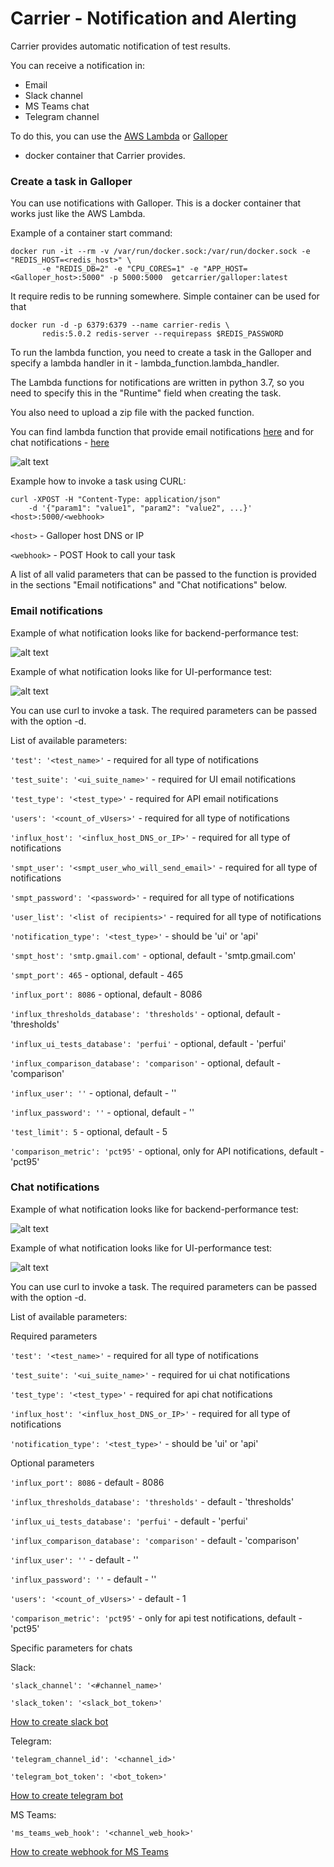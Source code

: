 # Carrier - Notification and Alerting

Carrier provides automatic notification of test results.

You can receive a notification in:

* Email
* Slack channel
* MS Teams chat
* Telegram channel

To do this, you can use the [AWS Lambda](https://docs.aws.amazon.com/lambda/latest/dg/welcome.html) or [Galloper](https://github.com/carrier-io/galloper) 
- docker container that Carrier provides.

### Create a task in Galloper

You can use notifications with Galloper. This is a docker container that works just like the AWS Lambda.

Example of a container start command:

```
docker run -it --rm -v /var/run/docker.sock:/var/run/docker.sock -e "REDIS_HOST=<redis_host>" \ 
       -e "REDIS_DB=2" -e "CPU_CORES=1" -e "APP_HOST=<Galloper_host>:5000" -p 5000:5000  getcarrier/galloper:latest
```

It require redis to be running somewhere. Simple container can be used for that

```
docker run -d -p 6379:6379 --name carrier-redis \
	   redis:5.0.2 redis-server --requirepass $REDIS_PASSWORD
```

To run the lambda function, you need to create a task in the Galloper and specify a lambda handler in it - lambda_function.lambda_handler.

The Lambda functions for notifications are written in python 3.7, so you need to specify this in the "Runtime" field when creating the task.

You also need to upload a zip file with the packed function.

You can find lambda function that provide email notifications [here](https://github.com/carrier-io/galloper/tree/master/lambdas/email_notifications/package) 
and for chat notifications - [here](https://github.com/carrier-io/galloper/tree/master/lambdas/chat_notifications/package)

![alt text](https://raw.githubusercontent.com/hunkom/tests/master/images/Galloper_task_creation.png)

Example how to invoke a task using CURL:

```
curl -XPOST -H "Content-Type: application/json"
    -d '{"param1": "value1", "param2": "value2", ...}' <host>:5000/<webhook>
```

`<host>` - Galloper host DNS or IP

`<webhook>` - POST Hook to call your task

A list of all valid parameters that can be passed to the function is provided in the sections "Email notifications" and "Chat notifications" below.

### Email notifications

Example of what notification looks like for backend-performance test:

![alt text](https://raw.githubusercontent.com/hunkom/tests/master/images/API_email.png)

Example of what notification looks like for UI-performance test:

![alt text](https://raw.githubusercontent.com/hunkom/tests/master/images/UI_email.png)

You can use curl to invoke a task. The required parameters can be passed with the option -d.

List of available parameters:

`'test': '<test_name>'` - required for all type of notifications

`'test_suite': '<ui_suite_name>'` - required for UI email notifications

`'test_type': '<test_type>'` - required for API email notifications

`'users': '<count_of_vUsers>'` - required for all type of notifications

`'influx_host': '<influx_host_DNS_or_IP>'` - required for all type of notifications

`'smpt_user': '<smpt_user_who_will_send_email>'` - required for all type of notifications

`'smpt_password': '<password>'` - required for all type of notifications

`'user_list': '<list of recipients>'` - required for all type of notifications

`'notification_type': '<test_type>'` - should be 'ui' or 'api'


`'smpt_host': 'smtp.gmail.com'` - optional, default - 'smtp.gmail.com'
 
`'smpt_port': 465` - optional, default - 465
 
`'influx_port': 8086` - optional, default - 8086

`'influx_thresholds_database': 'thresholds'` - optional, default - 'thresholds'

`'influx_ui_tests_database': 'perfui'` - optional, default - 'perfui'

`'influx_comparison_database': 'comparison'` - optional, default - 'comparison'

`'influx_user': ''` - optional, default - ''

`'influx_password': ''` - optional, default - ''

`'test_limit': 5` - optional, default - 5

`'comparison_metric': 'pct95'` - optional, only for API notifications, default - 'pct95'


### Chat notifications

Example of what notification looks like for backend-performance test:

![alt text](https://raw.githubusercontent.com/hunkom/tests/master/images/API_chat.png)

Example of what notification looks like for UI-performance test:

![alt text](https://raw.githubusercontent.com/hunkom/tests/master/images/UI_chat.png)

You can use curl to invoke a task. The required parameters can be passed with the option -d.

List of available parameters:

Required parameters

`'test': '<test_name>'` - required for all type of notifications

`'test_suite': '<ui_suite_name>'` - required for ui chat notifications

`'test_type': '<test_type>'` - required for api chat notifications

`'influx_host': '<influx_host_DNS_or_IP>'` - required for all type of notifications

`'notification_type': '<test_type>'` - should be 'ui' or 'api'


Optional parameters

`'influx_port': 8086` - default - 8086

`'influx_thresholds_database': 'thresholds'` - default - 'thresholds'

`'influx_ui_tests_database': 'perfui'` - default - 'perfui'

`'influx_comparison_database': 'comparison'` - default - 'comparison'

`'influx_user': ''` - default - ''

`'influx_password': ''` - default - ''

`'users': '<count_of_vUsers>'` - default - 1

`'comparison_metric': 'pct95'` - only for api test notifications, default - 'pct95'

 
 Specific parameters for chats
 
 Slack:
 
 `'slack_channel': '<#channel_name>'`
 
 `'slack_token': '<slack_bot_token>'`
 
 [How to create slack bot](https://get.slack.help/hc/en-us/articles/115005265703-Create-a-bot-for-your-workspace)
 
 Telegram:
 
 `'telegram_channel_id': '<channel_id>'`
 
 `'telegram_bot_token': '<bot_token>'`
 
 [How to create telegram bot](https://core.telegram.org/bots)
 
 MS Teams:
 
 `'ms_teams_web_hook': '<channel_web_hook>'`
 
 [How to create webhook for MS Teams](https://docs.microsoft.com/en-us/microsoftteams/platform/concepts/connectors/connectors-using)

